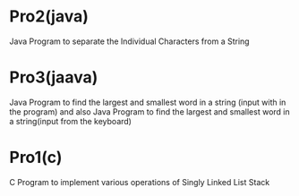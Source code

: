 # Pro2(java)
Java Program to separate the Individual Characters from a String
# Pro3(jaava)
Java Program to find the largest and smallest word in a string (input with in the program) and also Java Program to find the largest and smallest word in a string(input from the keyboard)
# Pro1(c)
C Program to implement various operations of Singly Linked List Stack

